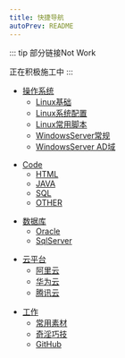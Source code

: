 ```yaml
---
title: 快捷导航
autoPrev: README
---
```

::: tip
部分链接Not Work

正在积极施工中
:::
<div class="table-of-contents">
  <ul>
    <li><a href="/guide/discussion-board">操作系统</a>
      <ul>
        <li><a href="/linux">Linux基础</a></li>
        <li><a href="/linux/centos-b01-rclocal.html">Linux系统配置</a></li>
        <li><a href="/linux/centos-b03-rsync.html">Linux常用脚本</a></li>
        <li><a href="#sub-heading-2">WindowsServer常规</a></li>
        <li><a href="#sub-heading-2">WindowsServer AD域</a></li>
      </ul>
    </li>
  </ul>
  <ul>
    <li><a href="/guide/discussion-board">Code</a>
      <ul>
        <li><a href="#sub-heading-1">HTML</a></li>
        <li><a href="#sub-heading-1">JAVA</a></li>
        <li><a href="#sub-heading-1">SQL</a></li>
        <li><a href="#sub-heading-1">OTHER</a></li>
      </ul>
    </li>
  </ul>
  <ul>
    <li><a href="/guide/discussion-board">数据库</a>
      <ul>
        <li><a href="#sub-heading-1">Oracle</a></li>
        <li><a href="#sub-heading-1">SqlServer</a></li>
      </ul>
    </li>
  </ul>
   <ul>
    <li><a href="/guide/discussion-board">云平台</a>
      <ul>
        <li><a href="#sub-heading-1">阿里云</a></li>
        <li><a href="#sub-heading-1">华为云</a></li>
        <li><a href="#sub-heading-1">腾讯云</a></li>
      </ul>
    </li>
  </ul>
   <ul>
    <li><a href="/guide/discussion-board">工作</a>
      <ul>
        <li><a href="#sub-heading-1">常用素材</a></li>
        <li><a href="#sub-heading-1">奇淫巧技</a></li>
        <li><a href="#sub-heading-1">GitHub</a></li>
      </ul>
    </li>
  </ul>
</div>

